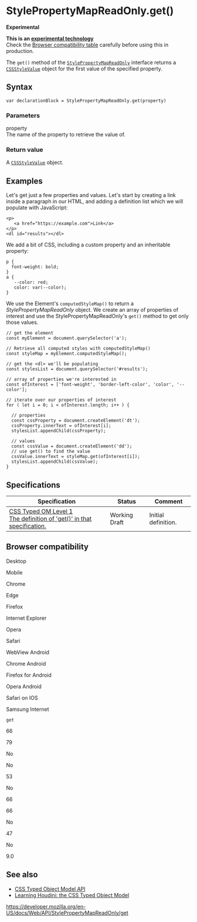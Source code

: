 StylePropertyMapReadOnly.get()
==============================

**Experimental**

**This is an [experimental technology](https://developer.mozilla.org/en-US/docs/MDN/Guidelines/Conventions_definitions#experimental)**  
Check the [Browser compatibility table](#browser_compatibility) carefully before using this in production.

The `get()` method of the [`StylePropertyMapReadOnly`](../stylepropertymapreadonly) interface returns a [`CSSStyleValue`](../cssstylevalue) object for the first value of the specified property.

Syntax
------

    var declarationBlock = StylePropertyMapReadOnly.get(property)

### Parameters

property  
The name of the property to retrieve the value of.

### Return value

A [`CSSStyleValue`](../cssstylevalue) object.

Examples
--------

Let's get just a few properties and values. Let's start by creating a link inside a paragraph in our HTML, and adding a definition list which we will populate with JavaScript:

    <p>
       <a href="https://example.com">Link</a>
    </p>
    <dl id="results"></dl>

We add a bit of CSS, including a custom property and an inheritable property:

    p {
      font-weight: bold;
    }
    a {
       --color: red;
       color: var(--color);
    }

We use the Element's `computedStyleMap()` to return a *StylePropertyMapReadOnly* object. We create an array of properties of interest and use the StylePropertyMapReadOnly's `get()` method to get only those values.

    // get the element
    const myElement = document.querySelector('a');

    // Retrieve all computed styles with computedStyleMap()
    const styleMap = myElement.computedStyleMap();

    // get the <dl> we'll be populating
    const stylesList = document.querySelector('#results');

    // array of properties we're interested in
    const ofInterest = ['font-weight', 'border-left-color', 'color', '--color'];

    // iterate over our properties of interest
    for ( let i = 0; i < ofInterest.length; i++ ) {

      // properties
      const cssProperty = document.createElement('dt');
      cssProperty.innerText = ofInterest[i];
      stylesList.appendChild(cssProperty);

      // values
      const cssValue = document.createElement('dd');
      // use get() to find the value
      cssValue.innerText = styleMap.get(ofInterest[i]);
      stylesList.appendChild(cssValue);
    }

Specifications
--------------

<table><thead><tr class="header"><th>Specification</th><th>Status</th><th>Comment</th></tr></thead><tbody><tr class="odd"><td><a href="https://drafts.css-houdini.org/css-typed-om-1/#dom-stylepropertymapreadonly-get">CSS Typed OM Level 1<br />
<span class="small">The definition of 'get()' in that specification.</span></a></td><td><span class="spec-wd">Working Draft</span></td><td>Initial definition.</td></tr></tbody></table>

Browser compatibility
---------------------

Desktop

Mobile

Chrome

Edge

Firefox

Internet Explorer

Opera

Safari

WebView Android

Chrome Android

Firefox for Android

Opera Android

Safari on IOS

Samsung Internet

`get`

66

79

No

No

53

No

66

66

No

47

No

9.0

See also
--------

-   [CSS Typed Object Model API](../css_typed_om_api)
-   [Learning Houdini: the CSS Typed Object Model](../css_typed_om_api/guide)

<a href="https://developer.mozilla.org/en-US/docs/Web/API/StylePropertyMapReadOnly/get" class="_attribution-link">https://developer.mozilla.org/en-US/docs/Web/API/StylePropertyMapReadOnly/get</a>
